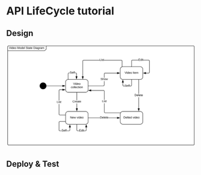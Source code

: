 # API LifeCycle tutorial

## Design

![Video Model state diagram](https://raw.githubusercontent.com/Amzani/api-lifecycle-tutorial/master/img/State_Diagram.png)

## Deploy & Test